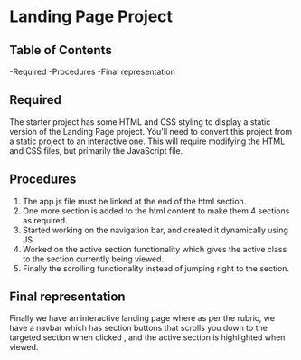 # Landing Page Project

## Table of Contents
-Required
-Procedures
-Final representation

## Required

The starter project has some HTML and CSS styling to display a static version of the Landing Page project. You'll need to convert this project from a static project to an interactive one. This will require modifying the HTML and CSS files, but primarily the JavaScript file.


## Procedures
1) The app.js file must be linked at the end of the html section.
2) One more section is added to the html content to make them 4 sections as required.
3) Started working on the navigation bar, and created it dynamically using JS.
4) Worked on the active section functionality which gives the active class to the section currently being viewed.
5) Finally the scrolling functionality instead of jumping right to the section.

## Final representation
Finally we have an interactive landing page where as per the rubric, we have a navbar which has section buttons that scrolls you down to the targeted section when clicked , and the active section is highlighted when viewed.
